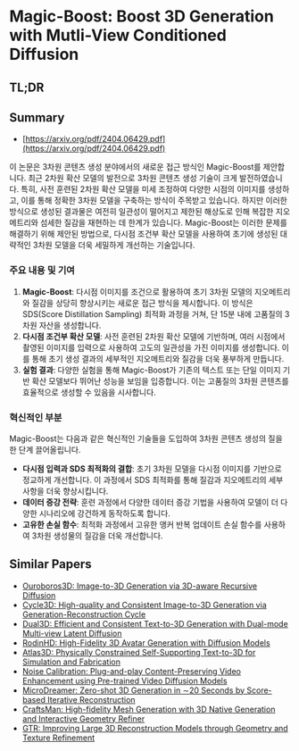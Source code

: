 # Magic-Boost: Boost 3D Generation with Mutli-View Conditioned Diffusion
## TL;DR
## Summary
- [https://arxiv.org/pdf/2404.06429.pdf](https://arxiv.org/pdf/2404.06429.pdf)

이 논문은 3차원 콘텐츠 생성 분야에서의 새로운 접근 방식인 Magic-Boost를 제안합니다. 최근 2차원 확산 모델의 발전으로 3차원 콘텐츠 생성 기술이 크게 발전하였습니다. 특히, 사전 훈련된 2차원 확산 모델을 미세 조정하여 다양한 시점의 이미지를 생성하고, 이를 통해 정확한 3차원 모델을 구축하는 방식이 주목받고 있습니다. 하지만 이러한 방식으로 생성된 결과물은 여전히 일관성이 떨어지고 제한된 해상도로 인해 복잡한 지오메트리와 섬세한 질감을 재현하는 데 한계가 있습니다. Magic-Boost는 이러한 문제를 해결하기 위해 제안된 방법으로, 다시점 조건부 확산 모델을 사용하여 초기에 생성된 대략적인 3차원 모델을 더욱 세밀하게 개선하는 기술입니다.

### 주요 내용 및 기여
1. **Magic-Boost**: 다시점 이미지를 조건으로 활용하여 초기 3차원 모델의 지오메트리와 질감을 상당히 향상시키는 새로운 접근 방식을 제시합니다. 이 방식은 SDS(Score Distillation Sampling) 최적화 과정을 거쳐, 단 15분 내에 고품질의 3차원 자산을 생성합니다.
2. **다시점 조건부 확산 모델**: 사전 훈련된 2차원 확산 모델에 기반하며, 여러 시점에서 촬영된 이미지를 입력으로 사용하여 고도의 일관성을 가진 이미지를 생성합니다. 이를 통해 초기 생성 결과의 세부적인 지오메트리와 질감을 더욱 풍부하게 만듭니다.
3. **실험 결과**: 다양한 실험을 통해 Magic-Boost가 기존의 텍스트 또는 단일 이미지 기반 확산 모델보다 뛰어난 성능을 보임을 입증합니다. 이는 고품질의 3차원 콘텐츠를 효율적으로 생성할 수 있음을 시사합니다.

### 혁신적인 부분
Magic-Boost는 다음과 같은 혁신적인 기술들을 도입하여 3차원 콘텐츠 생성의 질을 한 단계 끌어올립니다.
- **다시점 입력과 SDS 최적화의 결합**: 초기 3차원 모델을 다시점 이미지를 기반으로 정교하게 개선합니다. 이 과정에서 SDS 최적화를 통해 질감과 지오메트리의 세부 사항을 더욱 향상시킵니다.
- **데이터 증강 전략**: 훈련 과정에서 다양한 데이터 증강 기법을 사용하여 모델이 더 다양한 시나리오에 강건하게 동작하도록 합니다.
- **고유한 손실 함수**: 최적화 과정에서 고유한 앵커 반복 업데이트 손실 함수를 사용하여 3차원 생성물의 질감을 더욱 개선합니다.


## Similar Papers
- [Ouroboros3D: Image-to-3D Generation via 3D-aware Recursive Diffusion](2406.03184.md)
- [Cycle3D: High-quality and Consistent Image-to-3D Generation via Generation-Reconstruction Cycle](2407.19548.md)
- [Dual3D: Efficient and Consistent Text-to-3D Generation with Dual-mode Multi-view Latent Diffusion](2405.09874.md)
- [RodinHD: High-Fidelity 3D Avatar Generation with Diffusion Models](2407.06938.md)
- [Atlas3D: Physically Constrained Self-Supporting Text-to-3D for Simulation and Fabrication](2405.18515.md)
- [Noise Calibration: Plug-and-play Content-Preserving Video Enhancement using Pre-trained Video Diffusion Models](2407.10285.md)
- [MicroDreamer: Zero-shot 3D Generation in $\sim$20 Seconds by Score-based Iterative Reconstruction](2404.19525.md)
- [CraftsMan: High-fidelity Mesh Generation with 3D Native Generation and Interactive Geometry Refiner](2405.14979.md)
- [GTR: Improving Large 3D Reconstruction Models through Geometry and Texture Refinement](2406.05649.md)
